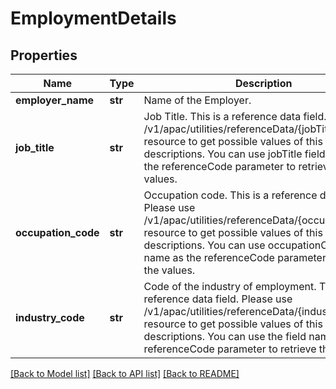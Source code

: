 # EmploymentDetails

## Properties
Name | Type | Description | Notes
------------ | ------------- | ------------- | -------------
**employer_name** | **str** | Name of the Employer. | [optional] 
**job_title** | **str** | Job Title. This is a reference data field. Please use /v1/apac/utilities/referenceData/{jobTitle} resource to get possible values of this field with descriptions. You can use jobTitle field name as the referenceCode parameter to retrieve the values. | [optional] 
**occupation_code** | **str** | Occupation code. This is a reference data field. Please use /v1/apac/utilities/referenceData/{occupationCode} resource to get possible values of this field with descriptions. You can use occupationCode field name as the referenceCode parameter to retrieve the values. | [optional] 
**industry_code** | **str** | Code of the industry of employment. This is a reference data field. Please use /v1/apac/utilities/referenceData/{industryCode} resource to get possible values of this field with descriptions. You can use the field name as the referenceCode parameter to retrieve the values. | [optional] 

[[Back to Model list]](../README.md#documentation-for-models) [[Back to API list]](../README.md#documentation-for-api-endpoints) [[Back to README]](../README.md)

